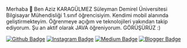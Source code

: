 Merhaba 👋
Ben Aziz KARAGÜLMEZ Süleyman Demirel Üniversitesi Bilgisayar Mühendisliği 1.sınıf öğrencisiyim. Kendimi mobil alanında geliştirmekteyim. Öğrenmeye açığım ve teknolojileri yakından takip ediyorum.
Şu an aktif olarak JAVA öğreniyorum. GÖRÜŞÜRÜZ :)


[![Github Badge](https://img.shields.io/badge/-Github-000?style=quare&labelColor=000&logo=Github&logoColor=white&link=link)](link) 
[![Instagram Badge](https://img.shields.io/badge/-Instagram-C13584?style=flat-quare&labelColor=C13584&logo=instagram&logoColor=white&link=link)](link) 
[![Medium Badge](https://img.shields.io/badge/-Medium-757575?style=flat-quare&labelColor=757575&logo=Medium&logoColor=white&link=link)](link) 
[![Blogger Badge](https://img.shields.io/badge/-Blogger-FF9800?style=flat-quare&labelColor=FF9800&logo=Blogger&logoColor=white&link=link)](link)
